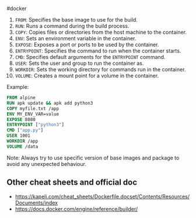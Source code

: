 #docker

1.  `FROM`: Specifies the base image to use for the build.
2.  `RUN`: Runs a command during the build process.
3.  `COPY`: Copies files or directories from the host machine to the container.
4.  `ENV`: Sets an environment variable in the container.
5.  `EXPOSE`: Exposes a port or ports to be used by the container.
6.  `ENTRYPOINT`: Specifies the command to run when the container starts.
7.  `CMD`: Specifies default arguments for the `ENTRYPOINT` command.
8.  `USER`: Sets the user and group to run the container as.
9.  `WORKDIR`: Sets the working directory for commands run in the container.
10.  `VOLUME`: Creates a mount point for a volume in the container.

Example:

```Dockerfile
FROM alpine
RUN apk update && apk add python3
COPY myfile.txt /app
ENV MY_ENV_VAR=value
EXPOSE 8080
ENTRYPOINT ["python3"]
CMD ["app.py"]
USER 1001
WORKDIR /app
VOLUME /data
```

Note: Always try to use specific version of base images and package to avoid any unexpected behaviour.

## Other cheat sheets and official doc
- https://kapeli.com/cheat_sheets/Dockerfile.docset/Contents/Resources/Documents/index
- https://docs.docker.com/engine/reference/builder/
